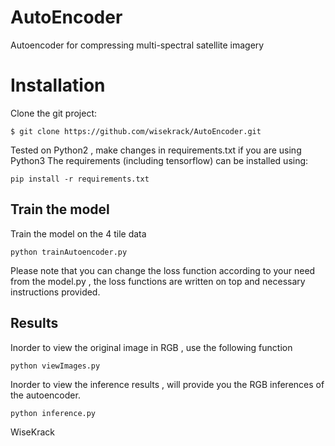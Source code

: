 # AutoEncoder
Autoencoder for compressing multi-spectral satellite imagery
# Installation 
Clone the git project:

```
$ git clone https://github.com/wisekrack/AutoEncoder.git
```
Tested on Python2 , make changes in requirements.txt if you are using Python3
The requirements (including tensorflow) can be installed using:
```
pip install -r requirements.txt
```

## Train the model

Train the model on the 4 tile data
```
python trainAutoencoder.py
```
Please note that you can change the loss function according to your need from the model.py , the loss functions are written on top and necessary instructions provided. 

## Results
Inorder to view the original image in RGB , use the following function
```
python viewImages.py 
```
Inorder to view the inference results , will provide you the RGB inferences of the autoencoder.
```
python inference.py
```


WiseKrack 
